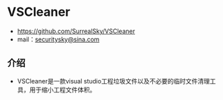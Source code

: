 # VSCleaner
- https://github.com/SurrealSky/VSCleaner
- mail：securitysky@sina.com

## 介绍

*	VSCleaner是一款visual studio工程垃圾文件以及不必要的临时文件清理工具，用于缩小工程文件体积。
